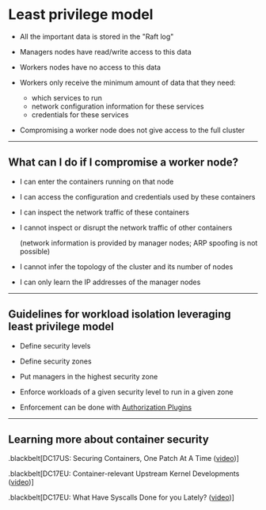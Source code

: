 # Least privilege model

- All the important data is stored in the "Raft log"

- Managers nodes have read/write access to this data

- Workers nodes have no access to this data

- Workers only receive the minimum amount of data that they need:

  - which services to run
  - network configuration information for these services
  - credentials for these services

- Compromising a worker node does not give access to the full cluster

---

## What can I do if I compromise a worker node?

- I can enter the containers running on that node

- I can access the configuration and credentials used by these containers

- I can inspect the network traffic of these containers

- I cannot inspect or disrupt the network traffic of other containers

  (network information is provided by manager nodes; ARP spoofing is not possible)

- I cannot infer the topology of the cluster and its number of nodes

- I can only learn the IP addresses of the manager nodes

---

## Guidelines for workload isolation leveraging least privilege model

- Define security levels

- Define security zones

- Put managers in the highest security zone

- Enforce workloads of a given security level to run in a given zone

- Enforcement can be done with [Authorization Plugins](https://docs.docker.com/engine/extend/plugins_authorization/)

---

## Learning more about container security

.blackbelt[DC17US: Securing Containers, One Patch At A Time
([video](https://www.youtube.com/watch?v=jZSs1RHwcqo&list=PLkA60AVN3hh-biQ6SCtBJ-WVTyBmmYho8&index=4))]

.blackbelt[DC17EU: Container-relevant Upstream Kernel Developments
([video](https://dockercon.docker.com/watch/7JQBpvHJwjdW6FKXvMfCK1))]

.blackbelt[DC17EU: What Have Syscalls Done for you Lately?
([video](https://dockercon.docker.com/watch/4ZxNyWuwk9JHSxZxgBBi6J))]
